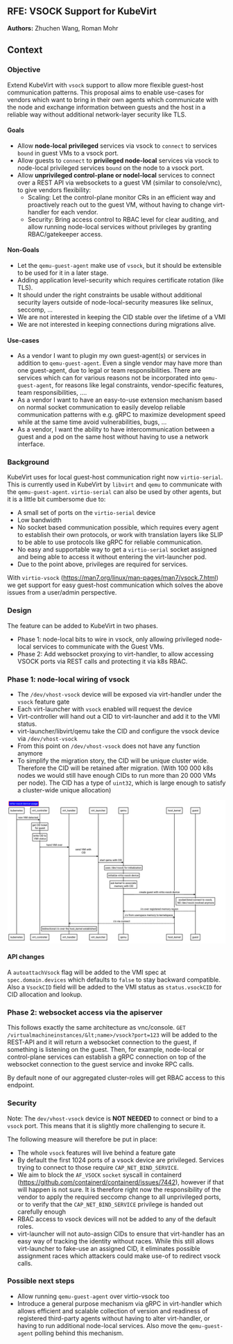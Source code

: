 ## RFE: VSOCK Support for KubeVirt

**Authors:** Zhuchen Wang, Roman Mohr 

## Context

### Objective

Extend KubeVirt with `vsock` support to allow more flexible guest-host communication patterns. This proposal aims to enable use-cases for vendors which want to bring in their own agents which communicate with the node and exchange information between guests and the host in a reliable way without additional network-layer security like TLS.

#### Goals

*   Allow **node-local** **privileged** services via vsock to `connect` to services `bound` in guest VMs to a vsock port.
*   Allow guests to `connect` to **privileged node-local** services via vsock to node-local privileged services `bound` on the node to a vsock port.
*   Allow **unprivileged control-plane or nodel-local** services to connect over a REST API via websockets to a guest VM (similar to console/vnc), to give vendors flexibility:
    *   Scaling: Let the control-plane monitor CRs in an efficient way and proactively reach out to the guest VM, without having to change virt-handler for each vendor.
    *   Security: Bring access control to RBAC level for clear auditing, and allow running node-local services without privileges by granting RBAC/gatekeeper access.

#### Non-Goals

*   Let the `qemu-guest-agent` make use of `vsock`, but it should be extensible to be used for it in a later stage.
*   Adding application level-security which requires certificate rotation (like TLS).
*   It should under the right constraints be usable without additional security layers outside of node-local-security measures like selinux, seccomp, …
*   We are not interested in keeping the CID stable over the lifetime of a VMI
*   We are not interested in keeping connections during migrations alive.

#### Use-cases

*   As a vendor I want to plugin my own guest-agent(s) or services in addition to `qemu-guest-agent`. Even a single vendor may have more than one guest-agent, due to legal or team responsibilities. There are services which can for various reasons not be incorporated into `qemu-guest-agent`, for reasons like legal constraints, vendor-specific features, team responsibilities, ….
*   As a vendor I want to have an easy-to-use extension mechanism based on normal socket communication to easily develop reliable communication patterns with e.g. gRPC to maximize development speed while at the same time avoid vulnerabilities, bugs, …
*   As a vendor, I want the ability to have intercommunication between a guest and a pod on the same host without having to use a network interface.

### Background

KubeVirt uses for local guest-host communication right now `virtio-serial`. This is currently used in KubeVirt by `libvirt` and `qemu` to communicate with the `qemu-guest-agent`. `virtio-serial` can also be used by other agents, but it is a little bit cumbersome due to:

*   A small set of ports on the `virtio-serial` device
*   Low bandwidth
*   No socket based communication possible, which requires every agent to establish their own protocols, or work with translation layers like SLIP to be able to use protocols like gRPC for reliable communication.
*   No easy and supportable way to get a `virtio-serial` socket assigned and being able to access it without entering the virt-launcher pod.
*   Due to the point above, privileges are required for services.

With `virtio-vsock` (https://man7.org/linux/man-pages/man7/vsock.7.html) we get support for easy guest-host communication which solves the above issues from a user/admin perspective.

### Design

The feature can be added to KubeVirt in two phases.

*   Phase 1: node-local bits to wire in vsock, only allowing privileged node-local services to communicate with the Guest VMs.
*   Phase 2: Add websocket proxying to virt-handler, to allow accessing VSOCK ports via REST calls and  protecting it via k8s RBAC.

### Phase 1: node-local wiring of vsock

*   The `/dev/vhost-vsock` device will be exposed via virt-handler under the `vsock` feature gate
*   Each virt-launcher with `vsock` enabled will request the device
*   Virt-controller will hand out a CID to virt-launcher and add it to the VMI status. 
*   virt-launcher/libvirt/qemu take the CID and configure the vsock device via `/dev/vhost-vsock`
*   From this point on `/dev/vhost-vsock` does not have any function anymore
*   To simplify the migration story, the CID will be unique cluster wide. Therefore the CID will be retained after migration. (With 100 000 k8s nodes we would still have enough CIDs to run more than 20 000 VMs per node). The CID has a type of `uint32`, which is large enough to satisfy a cluster-wide unique allocation)

![vsock flow](vsock.png)

#### API changes

A `autoattachVsock` flag will be added to the VMI spec at `spec.domain.devices` which defaults to `false` to stay backward compatible. Also a `VsockCID` field will be added to the VMI status as `status.vsockCID` for CID allocation and lookup.

### Phase 2: websocket access via the apiserver

This follows exactly the same architecture as vnc/console. `GET /virtualmachineinstances/&lt;name>/vsock?port=123` will be added to the REST-API and it will return a websocket connection to the guest, if something is listening on the guest. Then, for example, node-local or control-plane services can establish a gRPC connection on top of the websocket connection to the guest service and invoke RPC calls.

By default none of our aggregated cluster-roles will get RBAC access to this endpoint.

### Security

Note: The `dev/vhost-vsock` device is **NOT NEEDED** to connect or bind to a `vsock` port. This means that it is slightly more challenging to secure it.

The following measure will therefore be put in place:

*   The whole `vsock` features will live behind a feature gate
*   By default the first 1024 ports of a vsock device are privileged. Services trying  to connect to those require `CAP_NET_BIND_SERVICE`.
*   We aim to block the `AF_VSOCK` `socket` syscall in containerd (https://github.com/containerd/containerd/issues/7442), however if that will happen is not sure. It is therefore right now the responsibility of the vendor to apply the required seccomp change to all unprivileged ports, or to verify that the `CAP_NET_BIND_SERVICE` privilege is handed out carefully enough
*   RBAC access to vsock devices will not be added to any of the default roles.
*   virt-launcher will not auto-assign CIDs to ensure that virt-handler has an easy way of tracking the identity without races. While this still allows virt-launcher to fake-use an assigned CID, it eliminates possible assignment races which attackers could make use-of to redirect vsock calls.

### Possible next steps

*   Allow running `qemu-guest-agent` over virtio-vsock too
*   Introduce a general purpose mechanism via gRPC in virt-handler which allows efficient and scalable collection of version and readiness of registered third-party agents without having to alter virt-handler, or having to run additional node-local services. Also move the `qemu-guest-agent` polling behind this mechanism.
